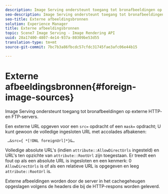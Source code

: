 ```yaml
---
description: Image Serving ondersteunt toegang tot bronafbeeldingen op externe HTTP- en FTP-servers.
seo-description: Image Serving ondersteunt toegang tot bronafbeeldingen op externe HTTP- en FTP-servers.
seo-title: Externe afbeeldingsbronnen
solution: Experience Manager
title: Externe afbeeldingsbronnen
topic: Scene7 Image Serving - Image Rendering API
uuid: 28a17400-4807-4e14-937a-80309be53d55
translation-type: tm+mt
source-git-commit: 7bc7b3a86fbcdc57cfdc31745fae3afc06e44b15

---
```



# Externe afbeeldingsbronnen{#foreign-image-sources}

Image Serving ondersteunt toegang tot bronafbeeldingen op externe HTTP- en FTP-servers.

Een externe URL opgeven voor een `src=` opdracht of een `mask=` opdracht; U kunt gewoon de volledige ingesloten URL met accolades afbakenen:

` …&src={ *[!DNL foreignUrl]*}&…`

Volledige absolute URL&#39;s (indien `attribute::AllowDirectUrls` ingesteld) en URL&#39;s ten opzichte van `attribute::RootUrl` zijn toegestaan. Er treedt een fout op als een absolute URL is ingesloten en een kenmerk: 0 `AllowDirectUrls` is of als een relatieve URL is opgegeven en leeg `attribute::RootUrl` is.

Externe afbeeldingen worden door de server in het cachegeheugen opgeslagen volgens de headers die bij de HTTP-respons worden geleverd.
